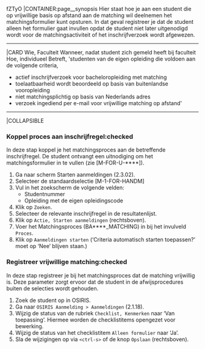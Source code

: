 fZTyO
|CONTAINER:page__synopsis
Hier staat hoe je aan een student die op vrijwillige basis op afstand aan de matching wil deelnemen het matchingsformulier kunt opsturen.
In dat geval registreer je dat de student alleen het formulier gaat invullen opdat de student niet later uitgenodigd wordt voor de matchingsactiviteit of het inschrijfverzoek wordt afgewezen.
_____
|CARD
Wie, Faculteit
Wanneer, nadat student zich gemeld heeft bij faculteit
Hoe, individueel
Betreft, 'studenten van de eigen opleiding die voldoen aan de volgende criteria,

* actief inschrijfverzoek voor bacheloropleiding met matching
* toelaatbaarheid wordt beoordeeld op basis van buitenlandse vooropleiding
* niet matchingsplichtig op basis van Nederlands adres
* verzoek ingediend per e-mail voor vrijwillige matching op afstand'
_____
|COLLAPSIBLE
### Koppel proces aan inschrijfregel:checked
In deze stap koppel je het matchingsproces aan de betreffende inschrijfregel. De student ontvangt een uitnodiging om het matchingsformulier in te vullen (zie [M-FOR-U-****]).

1. Ga naar scherm Starten aanmeldingen (2.3.02).
1. Selecteer de standaardselectie [M-1-FOR-HANDM]
1. Vul in het zoekscherm de volgende velden:
    * Studentnummer
    * Opleiding met de eigen opleidingscode
1. Klik op `Zoeken`.
1. Selecteer de relevante inschrijfregel in de resultatenlijst.
1. Klik op `Actie, Starten aanmeldingen` (rechtsboven).
1. Voer het Matchingsproces (BA****_MATCHING) in bij het invulveld `Proces`.
1. Klik op `Aanmeldingen starten` (‘Criteria automatisch starten toepassen?’ moet op ‘Nee’ blijven staan.)

### Registreer vrijwillige matching:checked
In deze stap registreer je bij het matchingsproces dat de matching vrijwillig is. Deze parameter zorgt ervoor dat de student in de afwijsprocedures buiten de selecties wordt gehouden.

1. Zoek de student op in OSIRIS.
1. Ga naar `OSIRIS Aanmelding > Aanmeldingen` (2.1.18).
1. Wijzig de status van de rubriek `Checklist, Kenmerken` naar ‘Van toepassing’. Hiermee worden de checklistitems opengezet voor bewerking.
1. Wijzig de status van het checklistitem `Alleen formulier` naar ‘Ja’.
1. Sla de wijzigingen op via `<ctrl-s>` of de knop `Opslaan` (rechtsboven).
